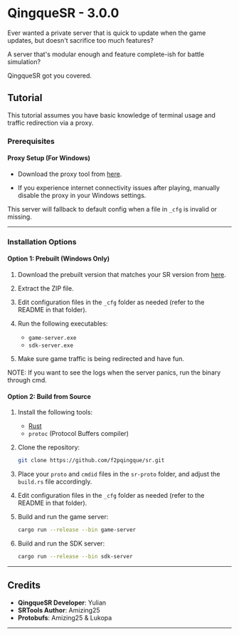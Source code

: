 # QingqueSR - 3.0.0

Ever wanted a private server that is quick to update when the game updates, but doesn't sacrifice too much features?

A server that's modular enough and feature complete-ish for battle simulation?

QingqueSR got you covered.

## Tutorial

This tutorial assumes you have basic knowledge of terminal usage and traffic redirection via a proxy.

### Prerequisites

#### Proxy Setup (For Windows)
- Download the proxy tool from [here](https://git.xeondev.com/YYHEggEgg/FireflySR.Tool.Proxy/releases/download/v2.0.0/FireflySR.Tool.Proxy_win-x64.zip).

- If you experience internet connectivity issues after playing, manually disable the proxy in your Windows settings.

This server will fallback to default config when a file in `_cfg` is invalid or missing.

---

### Installation Options

#### Option 1: Prebuilt (Windows Only)

1. Download the prebuilt version that matches your SR version from [here](https://github.com/f2pqingque/sr/releases).

2. Extract the ZIP file.

3. Edit configuration files in the `_cfg` folder as needed (refer to the README in that folder).

4. Run the following executables:
   - `game-server.exe`
   - `sdk-server.exe`

5. Make sure game traffic is being redirected and have fun.

NOTE: If you want to see the logs when the server panics, run the binary through cmd.

#### Option 2: Build from Source

1. Install the following tools:
   - [Rust](https://www.rust-lang.org/)
   - `protoc` (Protocol Buffers compiler)

2. Clone the repository:
   ```bash
   git clone https://github.com/f2pqingque/sr.git
   ```
3. Place your `proto` and `cmdid` files in the `sr-proto` folder, and adjust the `build.rs` file accordingly.

4. Edit configuration files in the `_cfg` folder as needed (refer to the README in that folder).

5. Build and run the game server:
   ```bash
   cargo run --release --bin game-server
   ```

6. Build and run the SDK server:
   ```bash
   cargo run --release --bin sdk-server
   ```

---

## Credits

- **QingqueSR Developer**: Yulian
- **SRTools Author**: Amizing25
- **Protobufs**: Amizing25 & Lukopa

---
